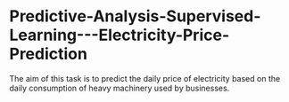 # Predictive-Analysis-Supervised-Learning---Electricity-Price-Prediction
The aim of this task is to predict the daily price of electricity based on the daily consumption of heavy machinery used by businesses. 
